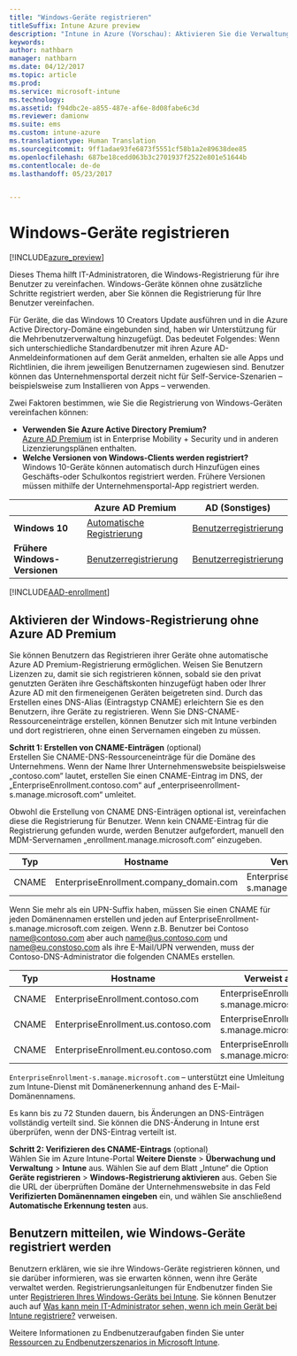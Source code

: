 ```yaml
---
title: "Windows-Geräte registrieren"
titleSuffix: Intune Azure preview
description: "Intune in Azure (Vorschau): Aktivieren Sie die Verwaltung mobiler Geräte (Mobile Device Management, MDM) für Windows-Geräte in Intune."
keywords: 
author: nathbarn
manager: nathbarn
ms.date: 04/12/2017
ms.topic: article
ms.prod: 
ms.service: microsoft-intune
ms.technology: 
ms.assetid: f94dbc2e-a855-487e-af6e-8d08fabe6c3d
ms.reviewer: damionw
ms.suite: ems
ms.custom: intune-azure
ms.translationtype: Human Translation
ms.sourcegitcommit: 9ff1adae93fe6873f5551cf58b1a2e89638dee85
ms.openlocfilehash: 687be18cedd063b3c2701937f2522e801e51644b
ms.contentlocale: de-de
ms.lasthandoff: 05/23/2017


---
```


# <a name="enroll-windows-devices"></a>Windows-Geräte registrieren

[!INCLUDE[azure_preview](./includes/azure_preview.md)]

Dieses Thema hilft IT-Administratoren, die Windows-Registrierung für ihre Benutzer zu vereinfachen.  Windows-Geräte können ohne zusätzliche Schritte registriert werden, aber Sie können die Registrierung für Ihre Benutzer vereinfachen.

Für Geräte, die das Windows 10 Creators Update ausführen und in die Azure Active Directory-Domäne eingebunden sind, haben wir Unterstützung für die Mehrbenutzerverwaltung hinzugefügt. Das bedeutet Folgendes: Wenn sich unterschiedliche Standardbenutzer mit ihren Azure AD-Anmeldeinformationen auf dem Gerät anmelden, erhalten sie alle Apps und Richtlinien, die ihrem jeweiligen Benutzernamen zugewiesen sind. Benutzer können das Unternehmensportal derzeit nicht für Self-Service-Szenarien – beispielsweise zum Installieren von Apps – verwenden.

Zwei Faktoren bestimmen, wie Sie die Registrierung von Windows-Geräten vereinfachen können:

- **Verwenden Sie Azure Active Directory Premium?** <br>[Azure AD Premium](https://docs.microsoft.com/azure/active-directory/active-directory-get-started-premium) ist in Enterprise Mobility + Security und in anderen Lizenzierungsplänen enthalten.
- **Welche Versionen von Windows-Clients werden registriert?** <br>Windows 10-Geräte können automatisch durch Hinzufügen eines Geschäfts-oder Schulkontos registriert werden. Frühere Versionen müssen mithilfe der Unternehmensportal-App registriert werden.

||**Azure AD Premium**|**AD (Sonstiges)**|
|----------|---------------|---------------|  
|**Windows 10**|[Automatische Registrierung](#enable-windows-10-automatic-enrollment) |[Benutzerregistrierung](#enable-windows-enrollment-without-azure-ad-premium)|
|**Frühere Windows-Versionen**|[Benutzerregistrierung](#enable-windows-enrollment-without-azure-ad-premium)|[Benutzerregistrierung](#enable-windows-enrollment-without-azure-ad-premium)|

[!INCLUDE[AAD-enrollment](./includes/win10-automatic-enrollment-aad.md)]

## <a name="enable-windows-enrollment-without-azure-ad-premium"></a>Aktivieren der Windows-Registrierung ohne Azure AD Premium
Sie können Benutzern das Registrieren ihrer Geräte ohne automatische Azure AD Premium-Registrierung ermöglichen. Weisen Sie Benutzern Lizenzen zu, damit sie sich registrieren können, sobald sie den privat genutzten Geräten ihre Geschäftskonten hinzugefügt haben oder Ihrer Azure AD mit den firmeneigenen Geräten beigetreten sind. Durch das Erstellen eines DNS-Alias (Eintragstyp CNAME) erleichtern Sie es den Benutzern, ihre Geräte zu registrieren. Wenn Sie DNS-CNAME-Ressourceneinträge erstellen, können Benutzer sich mit Intune verbinden und dort registrieren, ohne einen Servernamen eingeben zu müssen.

**Schritt 1: Erstellen von CNAME-Einträgen** (optional)<br>
Erstellen Sie CNAME-DNS-Ressourceneinträge für die Domäne des Unternehmens. Wenn der Name Ihrer Unternehmenswebsite beispielsweise „contoso.com“ lautet, erstellen Sie einen CNAME-Eintrag im DNS, der „EnterpriseEnrollment.contoso.com“ auf „enterpriseenrollment-s.manage.microsoft.com“ umleitet.

Obwohl die Erstellung von CNAME DNS-Einträgen optional ist, vereinfachen diese die Registrierung für Benutzer. Wenn kein CNAME-Eintrag für die Registrierung gefunden wurde, werden Benutzer aufgefordert, manuell den MDM-Servernamen „enrollment.manage.microsoft.com“ einzugeben.

|Typ|Hostname|Verweist auf|TTL|  
|----------|---------------|---------------|---|
|CNAME|EnterpriseEnrollment.company_domain.com|EnterpriseEnrollment-s.manage.microsoft.com| 1 Stunde|

Wenn Sie mehr als ein UPN-Suffix haben, müssen Sie einen CNAME für jeden Domänennamen erstellen und jeden auf EnterpriseEnrollment-s.manage.microsoft.com zeigen. Wenn z.B. Benutzer bei Contoso name@contoso.com aber auch name@us.contoso.com und name@eu.constoso.com als ihre E-Mail/UPN verwenden, muss der Contoso-DNS-Administrator die folgenden CNAMEs erstellen.

|Typ|Hostname|Verweist auf|TTL|  
|----------|---------------|---------------|---|
|CNAME|EnterpriseEnrollment.contoso.com|EnterpriseEnrollment-s.manage.microsoft.com|1 Stunde|
|CNAME|EnterpriseEnrollment.us.contoso.com|EnterpriseEnrollment-s.manage.microsoft.com|1 Stunde|
|CNAME|EnterpriseEnrollment.eu.contoso.com|EnterpriseEnrollment-s.manage.microsoft.com| 1 Stunde|

`EnterpriseEnrollment-s.manage.microsoft.com` – unterstützt eine Umleitung zum Intune-Dienst mit Domänenerkennung anhand des E-Mail-Domänennamens.

Es kann bis zu 72 Stunden dauern, bis Änderungen an DNS-Einträgen vollständig verteilt sind. Sie können die DNS-Änderung in Intune erst überprüfen, wenn der DNS-Eintrag verteilt ist.

**Schritt 2: Verifizieren des CNAME-Eintrags** (optional)<br>
Wählen Sie im Azure Intune-Portal **Weitere Dienste** > **Überwachung und Verwaltung** > **Intune** aus. Wählen Sie auf dem Blatt „Intune“ die Option **Geräte registrieren** > **Windows-Registrierung aktivieren** aus. Geben Sie die URL der überprüften Domäne der Unternehmenswebsite in das Feld **Verifizierten Domänennamen eingeben** ein, und wählen Sie anschließend **Automatische Erkennung testen** aus.

## <a name="tell-users-how-to-enroll-windows-devices"></a>Benutzern mitteilen, wie Windows-Geräte registriert werden
Benutzern erklären, wie sie ihre Windows-Geräte registrieren können, und sie darüber informieren, was sie erwarten können, wenn ihre Geräte verwaltet werden. Registrierungsanleitungen für Endbenutzer finden Sie unter [Registrieren Ihres Windows-Geräts bei Intune](https://docs.microsoft.com/intune-user-help/enroll-your-device-in-intune-windows). Sie können Benutzer auch auf [Was kann mein IT-Administrator sehen, wenn ich mein Gerät bei Intune registriere?](https://docs.microsoft.com/intune-user-help/what-can-your-it-administrator-see-when-you-enroll-your-device-in-intune-windows) verweisen.

Weitere Informationen zu Endbenutzeraufgaben finden Sie unter [Ressourcen zu Endbenutzerszenarios in Microsoft Intune](https://docs.microsoft.com/intune-classic/deploy-use/how-to-educate-your-end-users-about-microsoft-intune).

